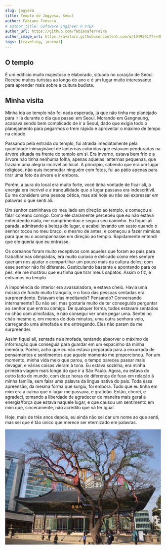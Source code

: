 ```yaml
---
slug: jogyesa
title: Templo de Jogyesa, Seoul
author: Fabiana Fonseca
# author_title: Software Engineer @ VTEX
author_url: https://github.com/fabianaferreira
author_image_url: https://avatars.githubusercontent.com/u/19495917?s=400&u=302696fe63b0bceec347a6b90dd42bddcea1cf43&v=4
tags: [traveling, journal]
---
```


## O templo

É um edifício muito majestoso e elaborado, situado no coração de Seoul. Recebe muitos turistas ao longo do ano e é um lugar muito interessante para aprender mais sobre a cultura budista.

## Minha visita

Minha ida ao templo não foi nada esperada, já que não tinha me planejado para ir lá durante o dia que passei em Seoul. Morando em Gangneung, acabava sendo bem complicado de ir a Seoul, dado que exigia todo o planejamento para pegarmos o trem rápido e aproveitar o máximo de tempo na cidade.

Passando pela entrada do templo, fui atraída imediatamente pela quantidade inimaginável de lanternas coloridas que estavam penduradas na árvore situada na frente do templo em si. Era inverno, estava bem frio e a árvore não tinha nenhuma folha, apenas aquelas lanternas pequenas, que traziam uma alegria incrível ao local. A princípio, sabendo que era um lugar religioso, não quis incomodar ninguém com fotos, fui ao pátio apenas para tirar uma foto da árvore e ir embora.

Porém, a aura do local era muito forte, você tinha vontade de ficar ali, a energia era incrível e a tranquilidade que o lugar passava era indescritívil. Eu me considero uma pessoa cética, mas até hoje eu não sei expressar em palavras o que senti ali. 

Um senhor caminhava do meu lado em direção ao templo, e começou a falar coreano comigo. Como ele claramente percebeu que eu não estava entendendo nada, me cumprimentou e seguiu seu caminho. Eu fiquei ali parada, admirando a beleza do lugar, e acabei levando um susto quando o senhor tocou no meu braço, o mesmo de antes, e começou a fazer mímicas para que eu o acompanhasse em direção ao templo. Rapidamente entendi que ele queria que eu entrasse.

Os coreanos foram muito receptivos com aqueles que foram ao país para trabalhar nas olimpíadas, era muito curioso e delicado como eles sempre queriam nos ajudar e compartilhar um pouco mais da cultura deles; com esse senhor não foi diferente. Gesticulando bastante e apontando para os pés, ele me mostrou que eu tinha que tirar meus sapatos. Assim o fiz, e entramos no templo.

A imponência do interior era avassaladora, e estava cheio. Havia uma música de fundo muito tranquila, e o foco das pessoas sentadas era surpreendente. Estavam elas meditando? Pensando? Conversando internamente? Eu não sei, mas gostaria muito de ter conseguido perguntar ao senhor que entrou comigo. De qualquer forma, todos estavam sentados no chão com almofadas, e não consegui ver onde pegar uma. Sentei no chão mesmo e, em menos de dois minutos, uma outra senhora veio, carregando uma almofada e me entregando. Eles não param de me surpreender.

Assim fiquei ali, sentada na almofada, tentando absorver o máximo de informação que conseguia para guardar em um espacinho da minha memória. Porém, acho que eu não estava preparada para a enxurrada de pensamentos e sentimentos que aquele momento me proporcionou. Por um momento, minha vida meio que parou, o tempo pareceu passar mais devagar, e várias coisas vieram à tona. Eu estava sozinha, era minha primeira viagem mais longe do que ir a São Paulo. Agora, eu estava do outro lado do mundo, com doze horas de diferença de fuso em relação à minha família, sem falar uma palavra da língua nativa do país. Toda essa apreensão, da mesma forma que surgiu, foi embora. Tudo que eu tinha em mim era a calma que o lugar me passava, e gratidão. Então, chorei, e agradeci, tomando a liberdade de agradecer de maneira mais geral a energia/força que estava naquele lugar, e que causou um sentimento em mim que, sinceramente, não acredito que vá ter igual.

Hoje, mais de três anos depois, eu ainda não sei dar um nome ao que senti, mas sei que é tão único que merece ser eternizado em palavras.

![image](/img/jogyesa.jpg)